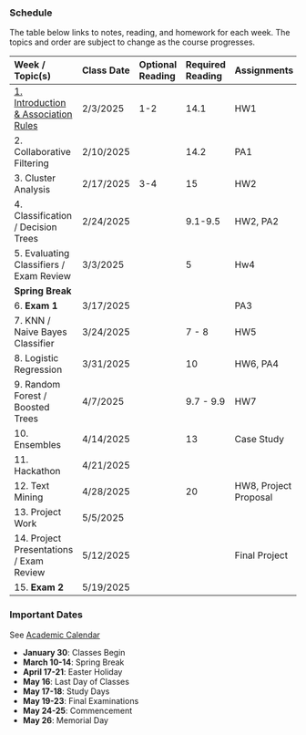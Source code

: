 ### Schedule
  
The table below links to notes, reading, and homework for each week. The topics and order are subject to change as the course progresses.

| Week / Topic(s)                                             | Class Date       |   Optional Reading   |   Required Reading   | Assignments                |
|:------------------------------------------------------------|:-----------------|:---------------------|:---------------------|:---------------------------|
| [1. Introduction & Association Rules](notes/week_1.md)      | 2/3/2025         |     1-2              |    14.1              |     HW1                    |
| 2. Collaborative Filtering                                  | 2/10/2025        |                      |    14.2              |     PA1                    |
| 3. Cluster Analysis                                         | 2/17/2025        |     3-4              |    15                |     HW2                    |
| 4. Classification / Decision Trees                          | 2/24/2025        |                      |    9.1-9.5         |       HW2, PA2               |
| 5. Evaluating Classifiers / Exam Review                     | 3/3/2025         |                      |    5                 |     Hw4                    |
| **Spring Break** |
| 6. **Exam 1**                                               | 3/17/2025        |                      |                      |     PA3                    |
| 7. KNN / Naive Bayes Classifier                             | 3/24/2025        |                      |    7 - 8             |     HW5                    |
| 8. Logistic Regression                                      | 3/31/2025        |                      |    10                |     HW6, PA4               |
| 9. Random Forest / Boosted Trees                            | 4/7/2025         |                      |    9.7 - 9.9         |     HW7                    |
| 10. Ensembles                                               | 4/14/2025        |                      |    13                |     Case Study             |
| 11. Hackathon                                               | 4/21/2025        |                      |                      |                            |
| 12. Text Mining                                             | 4/28/2025        |                      |    20                |     HW8, Project Proposal  |
| 13. Project Work                                            | 5/5/2025         |                      |                      |                            |
| 14. Project Presentations / Exam Review                     | 5/12/2025        |                      |                      |     Final Project          |
| 15. **Exam 2**                                              | 5/19/2025        |                      |                      |                            |

### Important Dates

See [Academic Calendar](https://www.sandiego.edu/documents/approved-calendar-2025-2026.pdf)

- **January 30**: Classes Begin 
- **March 10-14**: Spring Break 
- **April 17-21**: Easter Holiday 
- **May 16**: Last Day of Classes 
- **May 17-18**: Study Days 
- **May 19-23**: Final Examinations 
- **May 24-25**: Commencement 
- **May 26**: Memorial Day

